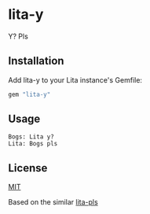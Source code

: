 # lita-y

Y? Pls

## Installation

Add lita-y to your Lita instance's Gemfile:

``` ruby
gem "lita-y"
```

## Usage

```
Bogs: Lita y?
Lita: Bogs pls
```

## License

[MIT](http://opensource.org/licenses/MIT)

Based on the similar [lita-pls](https://github.com/jimmycuadra/lita-pls)
